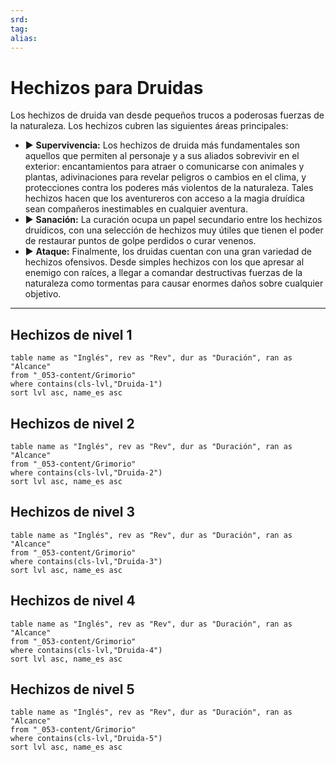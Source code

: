 ```yaml
---
srd: 
tag: 
alias: 
---
```

# Hechizos para Druidas

Los hechizos de druida van desde pequeños trucos a poderosas fuerzas de la naturaleza. Los hechizos cubren las siguientes áreas principales:

- ▶ **Supervivencia:** Los hechizos de druida más fundamentales son aquellos que permiten al personaje y a sus aliados sobrevivir en el exterior: encantamientos para atraer o comunicarse con animales y plantas, adivinaciones para revelar peligros o cambios en el clima, y protecciones contra los poderes más violentos de la naturaleza. Tales hechizos hacen que los aventureros con acceso a la magia druídica sean compañeros inestimables en cualquier aventura. 
- ▶ **Sanación:** La curación ocupa un papel secundario entre los hechizos druídicos, con una selección de hechizos muy útiles que tienen el poder de restaurar puntos de golpe perdidos o curar venenos. 
- ▶ **Ataque:** Finalmente, los druidas cuentan con una gran variedad de hechizos ofensivos. Desde simples hechizos con los que apresar al enemigo con raíces, a llegar a comandar destructivas fuerzas de la naturaleza como tormentas para causar enormes daños sobre cualquier objetivo.

---
## Hechizos de nivel 1

```dataview
table name as "Inglés", rev as "Rev", dur as "Duración", ran as "Alcance"
from "_053-content/Grimorio"
where contains(cls-lvl,"Druida-1") 
sort lvl asc, name_es asc
```

## Hechizos de nivel 2

```dataview
table name as "Inglés", rev as "Rev", dur as "Duración", ran as "Alcance"
from "_053-content/Grimorio"
where contains(cls-lvl,"Druida-2") 
sort lvl asc, name_es asc
```

## Hechizos de nivel 3

```dataview
table name as "Inglés", rev as "Rev", dur as "Duración", ran as "Alcance"
from "_053-content/Grimorio"
where contains(cls-lvl,"Druida-3") 
sort lvl asc, name_es asc
```

## Hechizos de nivel 4

```dataview
table name as "Inglés", rev as "Rev", dur as "Duración", ran as "Alcance"
from "_053-content/Grimorio"
where contains(cls-lvl,"Druida-4") 
sort lvl asc, name_es asc
```

## Hechizos de nivel 5

```dataview
table name as "Inglés", rev as "Rev", dur as "Duración", ran as "Alcance"
from "_053-content/Grimorio"
where contains(cls-lvl,"Druida-5") 
sort lvl asc, name_es asc
```